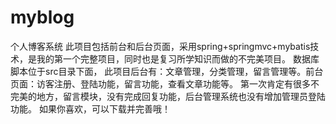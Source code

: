 # myblog
个人博客系统
此项目包括前台和后台页面，采用spring+springmvc+mybatis技术，是我的第一个完整项目，同时也是复习所学知识而做的不完美项目。
数据库脚本位于src目录下面，
此项目后台有：文章管理，分类管理，留言管理等。前台页面：访客注册、登陆功能，留言功能，查看文章功能等。
第一次肯定有很多不完美的地方，留言模块，没有完成回复功能，后台管理系统也没有增加管理员登陆功能。
如果你喜欢，可以下载并完善哦！
